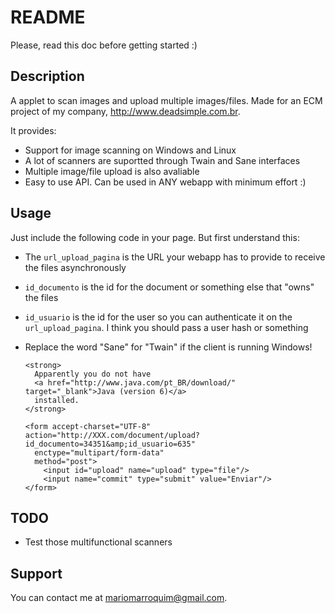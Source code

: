 README
======

Please, read this doc before getting started :)

Description
-----------

A applet to scan images and upload multiple images/files. Made for an ECM
project of my company, http://www.deadsimple.com.br.

It provides:

* Support for image scanning on Windows and Linux
* A lot of scanners are suportted through Twain and Sane interfaces
* Multiple image/file upload is also avaliable
* Easy to use API. Can be used in ANY webapp with minimum effort :)

Usage
-----

Just include the following code in your page. But first understand this:

* The `url_upload_pagina` is the URL your webapp has to provide to receive the files asynchronously
* `id_documento` is the id for the document or something else that "owns" the files
* `id_usuario` is the id for the user so you can authenticate it on the `url_upload_pagina`. I think you should pass a user hash or something
* Replace the word "Sane" for "Twain" if the client is running Windows!

    <applet code="SaneGedScanner.class" archive="sane_applet.jar, sane.jar" codebase="/" width="659" height="35">
      <param name="url_upload_pagina" value="http://XXX.com/document/upload"/>
      <param name="id_documento" value="34351"/>
      <param name="id_usuario" value="635"/>
      <param name="alinhamento" value="centralizado"/>

      <strong>
        Apparently you do not have
        <a href="http://www.java.com/pt_BR/download/" target="_blank">Java (version 6)</a>
        installed.
      </strong>

      <form accept-charset="UTF-8" action="http://XXX.com/document/upload?id_documento=34351&amp;id_usuario=635" 
        enctype="multipart/form-data" 
        method="post">
          <input id="upload" name="upload" type="file"/>
          <input name="commit" type="submit" value="Enviar"/>
      </form>
    </applet>

TODO
----

* Test those multifunctional scanners

Support
-------

You can contact me at mariomarroquim@gmail.com.